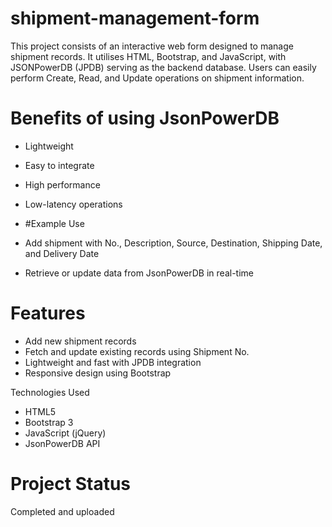 # shipment-management-form
This project consists of an interactive web form designed to manage shipment records. It utilises HTML, Bootstrap, and JavaScript, with JSONPowerDB (JPDB) serving as the backend database. Users can easily perform Create, Read, and Update operations on shipment information.

# Benefits of using JsonPowerDB
- Lightweight
- Easy to integrate
- High performance
- Low-latency operations

- #Example Use
- Add shipment with No., Description, Source, Destination, Shipping Date, and Delivery Date
- Retrieve or update data from JsonPowerDB in real-time

# Features
- Add new shipment records
- Fetch and update existing records using Shipment No.
- Lightweight and fast with JPDB integration
- Responsive design using Bootstrap

Technologies Used

- HTML5
- Bootstrap 3
- JavaScript (jQuery)
- JsonPowerDB API

# Project Status
 Completed and uploaded
